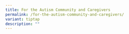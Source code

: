 ```yaml
---
title: For the Autism Community and Caregivers
permalink: /for-the-autism-community-and-caregivers/
variant: tiptap
description: ""
---
```

<p></p>